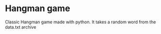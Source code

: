 # Hangman game
Classic Hangman game made with python. It takes a random word from the data.txt archive